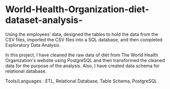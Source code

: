 # World-Health-Organization-diet-dataset-analysis-
Using the employees’ data, designed the tables to hold the data from the CSV files, imported the CSV files into a SQL database, and then completed Exploratory Data Analysis.

In this project, I have cleaned the raw data of diet from The World Health Organization's website using PostgreSQL and then transformed the cleaned data for the purpose of the analysis. Also, I have created data schema for relational database.

Tools/Languages : ETL, Relational Database, Table Schema, PostgreSQL
